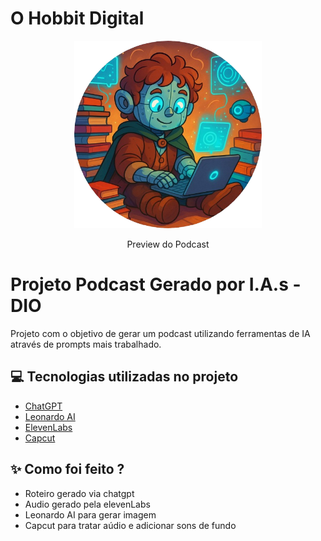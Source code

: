 # O Hobbit Digital

<p align="center">
<img 
    src="./assets/capa-modelo-perfil.png"
    width="300"
/>
</p>


<p align="center">
    Preview do Podcast
</p>

# Projeto Podcast Gerado por I.A.s - DIO

Projeto com o objetivo de gerar um podcast utilizando ferramentas de IA através de prompts mais trabalhado.

## 💻 Tecnologias utilizadas no projeto

- [ChatGPT](https://chat.openai.com/) 
- [Leonardo AI](https://leonardo.ai/)
- [ElevenLabs](https://beta.elevenlabs.io/)
- [Capcut](https://www.capcut.com/pt-br/)

## ✨ Como foi feito ?

- Roteiro gerado via chatgpt
- Audio gerado pela elevenLabs
- Leonardo AI para gerar imagem
- Capcut para tratar aúdio e adicionar sons de fundo
